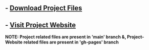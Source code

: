 ## - <a href="https://github.com/HypertextAssassin0273/SwiFT_Store_Management-OOP_Project/archive/v1.0.zip">Download Project Files</a>

## - <a href="https://hypertextassassin0273.github.io/SwiFT_Store_Management-OOP_Project/">Visit Project Website</a>

**NOTE: Project related files are present in 'main' branch &, Project-Website related files are present in 'gh-pages' branch**
